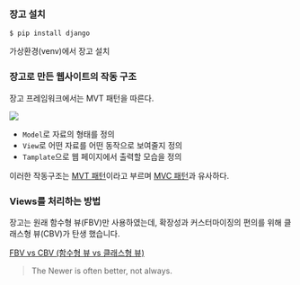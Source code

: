 
### 장고 설치
```shell
$ pip install django
```
가상환경(venv)에서 장고 설치


### 장고로 만든 웹사이트의 작동 구조
장고 프레임워크에서는 MVT 패턴을 따른다.

![](https://img1.daumcdn.net/thumb/R1280x0/?scode=mtistory2&fname=https%3A%2F%2Fblog.kakaocdn.net%2Fdn%2FpdQ3m%2FbtqwhTpC3gU%2FvXB2IGfXViX7cGFQgXjlR1%2Fimg.png)

 - `Model`로 자료의 형태를 정의
 - `View`로 어떤 자료를 어떤 동작으로 보여줄지 정의
 - `Tamplate`으로 웹 페이지에서 출력할 모습을 정의

이러한 작동구조는 [MVT 패턴](https://butter-shower.tistory.com/49)이라고 부르며 [MVC 패턴](https://velog.io/@seongwon97/MVC-%ED%8C%A8%ED%84%B4%EC%9D%B4%EB%9E%80)과 유사하다.

### Views를 처리하는 방법

장고는 원래 함수형 뷰(FBV)만 사용하였는데,
확장성과 커스터마이징의 편의를 위해 클래스형 뷰(CBV)가 탄생 했습니다.

[FBV vs CBV (함수형 뷰 vs 클래스형 뷰)](https://leffept.tistory.com/318)

>The Newer is often better, not always.

